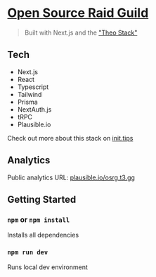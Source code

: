 # [Open Source Raid Guild](https://github.com/OpenSourceRaidGuild/tutorial-quest)

> Built with Next.js and the ["Theo Stack"](https://twitter.com/t3dotgg)

## Tech

- Next.js
- React
- Typescript
- Tailwind
- Prisma
- NextAuth.js
- tRPC
- Plausible.io

Check out more about this stack on [init.tips](https://init.tips)

## Analytics

Public analytics URL: [plausible.io/osrg.t3.gg](https://plausible.io/osrg.t3.gg)

## Getting Started

### `npm` or `npm install`

Installs all dependencies

### `npm run dev`

Runs local dev environment
